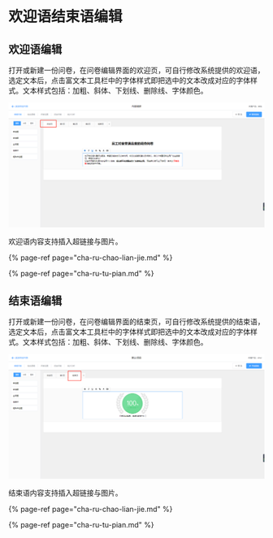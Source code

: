 # 欢迎语结束语编辑

## 欢迎语编辑

打开或新建一份问卷，在问卷编辑界面的欢迎页，可自行修改系统提供的欢迎语，选定文本后，点击富文本工具栏中的字体样式即把选中的文本改成对应的字体样式。文本样式包括：加粗、斜体、下划线、删除线、字体颜色。

![&#x6B22;&#x8FCE;&#x9875;&#x7F16;&#x8F91;](../../.gitbook/assets/image%20%2820%29.png)

欢迎语内容支持插入超链接与图片。

{% page-ref page="cha-ru-chao-lian-jie.md" %}

{% page-ref page="cha-ru-tu-pian.md" %}

## 结束语编辑

打开或新建一份问卷，在问卷编辑界面的结束页，可自行修改系统提供的结束语，选定文本后，点击富文本工具栏中的字体样式即把选中的文本改成对应的字体样式。文本样式包括：加粗、斜体、下划线、删除线、字体颜色。

![&#x7ED3;&#x675F;&#x8BED;&#x7F16;&#x8F91;](../../.gitbook/assets/image%20%28234%29.png)

结束语内容支持插入超链接与图片。

{% page-ref page="cha-ru-chao-lian-jie.md" %}

{% page-ref page="cha-ru-tu-pian.md" %}

